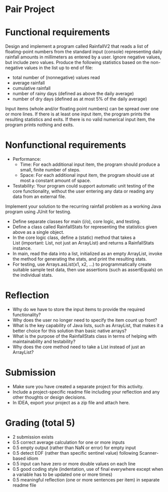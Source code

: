 # Pair Project

# Functional requirements

Design and implement a program called RainfallV2 that reads a list of floating-point numbers from the standard input (console) representing daily rainfall amounts in millimeters as entered by a user. Ignore negative values, but include zero values. Produce the following statistics based on the non-negative values in the list up to end of file:

- total number of (nonnegative) values read
- average rainfall
- cumulative rainfall
- number of rainy days (defined as above the daily average)
- number of dry days (defined as at most 5% of the daily average)

Input items (whole and/or floating point numbers) can be spread over one or more lines. If there is at least one input item, the program prints the resulting statistics and exits. If there is no valid numerical input item, the program prints nothing and exits.

# Nonfunctional requirements

- Performance: 
  - Time: For each additional input item, the program should produce a small, finite number of steps.
  - Space: For each additional input item, the program should use at most a constant amount of space.
- Testability: Your program could support automatic unit testing of the core functionality, without the user entering any data or reading any data from an external file.

Implement your solution to the recurring rainfall problem as a working Java program using JUnit for testing.

- Define separate classes for main (i/o), core logic, and testing.
- Define a class called RainfallStats for representing the statistics given above as a single object.
- In the core logic class, define a (static) method that takes a List (important: List, not just an ArrayList) and returns a RainfallStats instance.
- In main, read the data into a list, initialized as an empty ArrayList, invoke the method for generating the stats, and print the resulting stats.
- For testing, use Arrays.asList(x1, x2, ...) to programmatically create suitable sample test data, then use assertions (such as assertEquals) on the individual stats.

# Reflection

- Why do we have to store the input items to provide the required functionality?
- Why does the user no longer need to specify the item count up front?
- What is the key capability of Java lists, such as ArrayList, that makes it a better choice for this solution than basic native arrays?
- What is the purpose of the RainfallStats class in terms of helping with maintainability and testability?
- Why does the core method need to take a List instead of just an ArrayList?

# Submission

- Make sure you have created a separate project for this activity. 
- Include a project-specific readme file including your reflection and any other thoughts or design decisions. 
- In IDEA, export your project as a zip file and attach here. 

# Grading (total 5)

- 2 submission exists
- 0.5 correct average calculation for one or more inputs
- 0.5 empty output (rather than NaN or error) for empty input
- 0.5 detect EOF (rather than specific sentinel value) following Scanner-based idiom
- 0.5 input can have zero or more double values on each line
- 0.5 good coding style (indentation, use of final everywhere except when a variable has to be updated one or more times)
- 0.5 meaningful reflection (one or more sentences per item) in separate readme file
